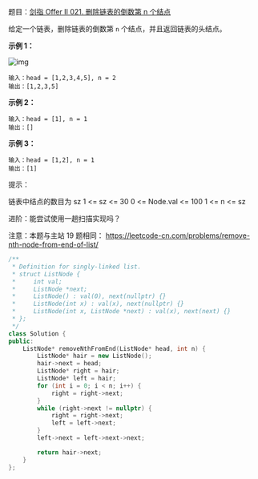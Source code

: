 题目：[剑指 Offer II 021. 删除链表的倒数第 n 个结点](https://leetcode.cn/problems/SLwz0R/)

给定一个链表，删除链表的倒数第 `n` 个结点，并且返回链表的头结点。

**示例 1：**

![img](https://assets.leetcode.com/uploads/2020/10/03/remove_ex1.jpg)

```
输入：head = [1,2,3,4,5], n = 2
输出：[1,2,3,5]
```

**示例 2：**

```
输入：head = [1], n = 1
输出：[]
```

**示例 3：**

```
输入：head = [1,2], n = 1
输出：[1]
```

提示：

链表中结点的数目为 sz
1 <= sz <= 30
0 <= Node.val <= 100
1 <= n <= sz


进阶：能尝试使用一趟扫描实现吗？

注意：本题与主站 19 题相同： https://leetcode-cn.com/problems/remove-nth-node-from-end-of-list/

```c++
/**
 * Definition for singly-linked list.
 * struct ListNode {
 *     int val;
 *     ListNode *next;
 *     ListNode() : val(0), next(nullptr) {}
 *     ListNode(int x) : val(x), next(nullptr) {}
 *     ListNode(int x, ListNode *next) : val(x), next(next) {}
 * };
 */
class Solution {
public:
    ListNode* removeNthFromEnd(ListNode* head, int n) {
        ListNode* hair = new ListNode();
        hair->next = head;
        ListNode* right = hair;
        ListNode* left = hair;
        for (int i = 0; i < n; i++) {
            right = right->next;
        }
        while (right->next != nullptr) {
            right = right->next;
            left = left->next;
        }
        left->next = left->next->next;

        return hair->next;
    }
};
```

